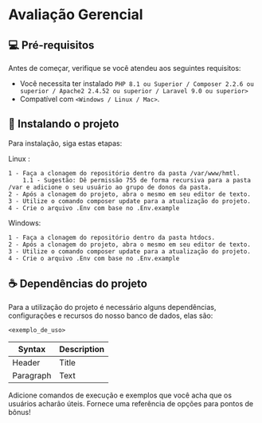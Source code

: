 # Avaliação Gerencial 

## 💻 Pré-requisitos

Antes de começar, verifique se você atendeu aos seguintes requisitos:

* Você necessita ter instalado `PHP 8.1 ou Superior / Composer 2.2.6 ou superior / Apache2 2.4.52 ou superior / Laravel 9.0 ou superior>`
* Compatível com  `<Windows / Linux / Mac>`.


## 🚀 Instalando o projeto 

Para instalação, siga estas etapas:

Linux :
```
1 - Faça a clonagem do repositório dentro da pasta /var/www/hmtl.
    1.1 - Sugestão: Dê permissão 755 de forma recursiva para a pasta /var e adicione o seu usuário ao grupo de donos da pasta. 
2 - Após a clonagem do projeto, abra o mesmo em seu editor de texto. 
3 - Utilize o comando composer update para a atualização do projeto.
4 - Crie o arquivo .Env com base no .Env.example
```

Windows:
```
1 - Faça a clonagem do repositório dentro da pasta htdocs.
2 - Após a clonagem do projeto, abra o mesmo em seu editor de texto. 
3 - Utilize o comando composer update para a atualização do projeto.
4 - Crie o arquivo .Env com base no .Env.example
```

## ☕ Dependências do projeto

Para a utilização do projeto é necessário alguns dependências, configurações e recursos do nosso banco de dados, elas são:

```
<exemplo_de_uso>
```

| Syntax | Description |
| --- | ----------- |
| Header | Title |
| Paragraph | Text |

Adicione comandos de execução e exemplos que você acha que os usuários acharão úteis. Fornece uma referência de opções para pontos de bônus!
 